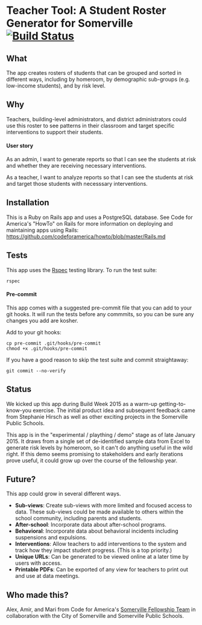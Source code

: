 # Teacher Tool: A Student Roster Generator for Somerville [![Build Status](https://travis-ci.org/codeforamerica/somerville-teacher-tool.svg?branch=master)][travis]
[travis]: https://travis-ci.org/codeforamerica/somerville-teacher-tool

## What
The app creates rosters of students that can be grouped and sorted in different ways, including by homeroom, by demographic sub-groups (e.g. low-income students), and by risk level. 

## Why
Teachers, building-level administrators, and district administrators could use this roster to see patterns in their classroom and target specific interventions to support their students. 

#### User story
As an admin, I want to generate reports so that I can see the students at risk and whether they are receiving necessary interventions.

As a teacher, I want to analyze reports so that I can see the students at risk and target those students with necesssary interventions.

## Installation
This is a Ruby on Rails app and uses a PostgreSQL database. See Code for America's "HowTo" on Rails for more information on deploying and maintaining apps using Rails: https://github.com/codeforamerica/howto/blob/master/Rails.md

## Tests
This app uses the [Rspec](https://www.relishapp.com/rspec/rspec-rails/v/3-2/docs) testing library. To run the test suite:

```
rspec
```

#### Pre-commit
This app comes with a suggested pre-commit file that you can add to your git hooks. It will run the tests before any commmits, so you can be sure any changes you add are kosher.

Add to your git hooks: 

```
cp pre-commit .git/hooks/pre-commit
chmod +x .git/hooks/pre-commit 
```

If you have a good reason to skip the test suite and commit straightaway:

```
git commit --no-verify
```

## Status
We kicked up this app during Build Week 2015 as a warm-up getting-to-know-you exercise. The initial product idea and subsequent feedback came from Stephanie Hirsch as well as other exciting projects in the Somerville Public Schools. 

This app is in the "experimental / plaything / demo" stage as of late January 2015. It draws from a single set of de-identified sample data from Excel to generate risk levels by homeroom, so it can't do anything useful in the wild right. If this demo seems promising to stakeholders and early iterations prove useful, it could grow up over the course of the fellowship year.


## Future? 
This app could grow in several different ways.
* __Sub-views__:  Create sub-views with more limited and focused access to data. These sub-views could be made available to others within the school community, including parents and students. 
* __After-school__:  Incorporate data about after-school programs. 
* __Behavioral__:  Incorporate data about behavioral incidents including suspensions and expulsions. 
* __Interventions__:  Allow teachers to add interventions to the system and track how they impact student progress. (This is a top priority.)
* __Unique URLs__: Can be generated to be viewed online at a later time by users with access.
* __Printable PDFs__: Can be exported of any view for teachers to print out and use at data meetings. 

## Who made this?
Alex, Amir, and Mari from Code for America's [Somerville Fellowship Team](http://www.codeforamerica.org/governments/somerville/) in collaboration with the City of Somerville and Somerville Public Schools.